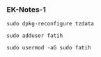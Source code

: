 ### EK-Notes-1


` sudo dpkg-reconfigure tzdata `

` sudo adduser fatih `

` sudo usermod -aG sudo fatih `
